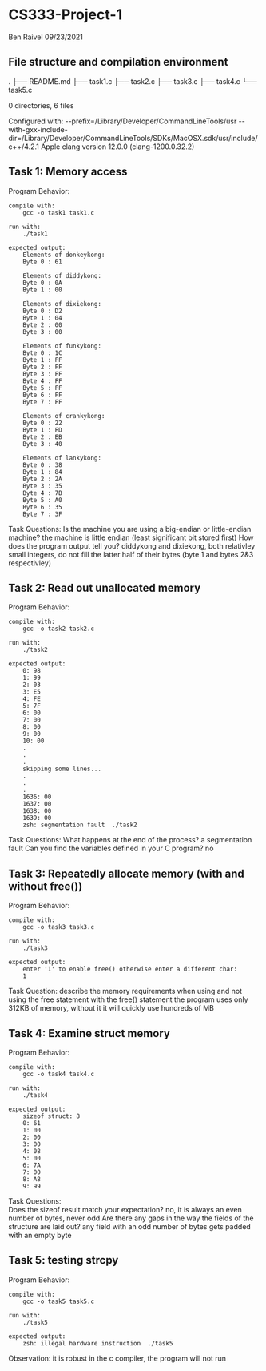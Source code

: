 # CS333-Project-1
Ben Raivel
09/23/2021

## File structure and compilation environment

.
├── README.md
├── task1.c
├── task2.c
├── task3.c
├── task4.c
└── task5.c

0 directories, 6 files

Configured with: --prefix=/Library/Developer/CommandLineTools/usr --with-gxx-include-dir=/Library/Developer/CommandLineTools/SDKs/MacOSX.sdk/usr/include/c++/4.2.1
Apple clang version 12.0.0 (clang-1200.0.32.2)

## Task 1: Memory access
Program Behavior:

    compile with:
        gcc -o task1 task1.c

    run with:
        ./task1
    
    expected output:
        Elements of donkeykong:
        Byte 0 : 61

        Elements of diddykong:
        Byte 0 : 0A
        Byte 1 : 00

        Elements of dixiekong:
        Byte 0 : D2
        Byte 1 : 04
        Byte 2 : 00
        Byte 3 : 00

        Elements of funkykong:
        Byte 0 : 1C
        Byte 1 : FF
        Byte 2 : FF
        Byte 3 : FF
        Byte 4 : FF
        Byte 5 : FF
        Byte 6 : FF
        Byte 7 : FF

        Elements of crankykong:
        Byte 0 : 22
        Byte 1 : FD
        Byte 2 : EB
        Byte 3 : 40

        Elements of lankykong:
        Byte 0 : 38
        Byte 1 : 84
        Byte 2 : 2A
        Byte 3 : 35
        Byte 4 : 7B
        Byte 5 : A0
        Byte 6 : 35
        Byte 7 : 3F

Task Questions:
    Is the machine you are using a big-endian or little-endian machine?
        the machine is little endian (least significant bit stored first)
    How does the program output tell you?
        diddykong and dixiekong, both relativley small integers, do not fill the latter half of their bytes (byte 1 and bytes 2&3 respectivley)

## Task 2: Read out unallocated memory
Program Behavior:

    compile with:
        gcc -o task2 task2.c

    run with:
        ./task2
    
    expected output:
        0: 98
        1: 99
        2: 03
        3: E5
        4: FE
        5: 7F
        6: 00
        7: 00
        8: 00
        9: 00
        10: 00
        .
        .
        .
        skipping some lines...
        .
        .
        .
        1636: 00
        1637: 00
        1638: 00
        1639: 00
        zsh: segmentation fault  ./task2

Task Questions:
    What happens at the end of the process?
        a segmentation fault
    Can you find the variables defined in your C program?
        no

## Task 3: Repeatedly allocate memory (with and without free())
Program Behavior:

    compile with:
        gcc -o task3 task3.c

    run with:
        ./task3
    
    expected output:
        enter '1' to enable free() otherwise enter a different char:
        1

Task Question:
    describe the memory requirements when using and not using the free statement
        with the free() statement the program uses only 312KB of memory, without it it will quickly use hundreds of MB

## Task 4: Examine struct memory
Program Behavior:

    compile with:
        gcc -o task4 task4.c

    run with:
        ./task4

    expected output:
        sizeof struct: 8
        0: 61
        1: 00
        2: 00
        3: 00
        4: 08
        5: 00
        6: 7A
        7: 00
        8: A8
        9: 99

Task Questions:       
    Does the sizeof result match your expectation?
        no, it is always an even number of bytes, never odd
    Are there any gaps in the way the fields of the structure are laid out?
        any field with an odd number of bytes gets padded with an empty byte

## Task 5: testing strcpy
Program Behavior:

    compile with:
        gcc -o task5 task5.c

    run with:
        ./task5

    expected output:
        zsh: illegal hardware instruction  ./task5

Observation:
    it is robust in the c compiler, the program will not run